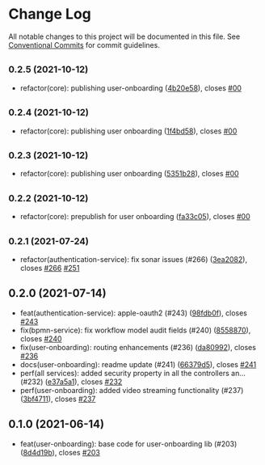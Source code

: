 # Change Log

All notable changes to this project will be documented in this file.
See [Conventional Commits](https://conventionalcommits.org) for commit guidelines.

## <small>0.2.5 (2021-10-12)</small>

* refactor(core): publishing user-onboarding ([4b20e58](https://github.com/sourcefuse/loopback4-microservice-catalog/commit/4b20e58)), closes [#00](https://github.com/sourcefuse/loopback4-microservice-catalog/issues/00)





## <small>0.2.4 (2021-10-12)</small>

* refactor(core): publishing user onboarding ([1f4bd58](https://github.com/sourcefuse/loopback4-microservice-catalog/commit/1f4bd58)), closes [#00](https://github.com/sourcefuse/loopback4-microservice-catalog/issues/00)





## <small>0.2.3 (2021-10-12)</small>

* refactor(core): publishing user onboarding ([5351b28](https://github.com/sourcefuse/loopback4-microservice-catalog/commit/5351b28)), closes [#00](https://github.com/sourcefuse/loopback4-microservice-catalog/issues/00)





## <small>0.2.2 (2021-10-12)</small>

* refactor(core): prepublish for user onboarding ([fa33c05](https://github.com/sourcefuse/loopback4-microservice-catalog/commit/fa33c05)), closes [#00](https://github.com/sourcefuse/loopback4-microservice-catalog/issues/00)





## <small>0.2.1 (2021-07-24)</small>

* refactor(authentication-service): fix sonar issues (#266) ([3ea2082](https://github.com/sourcefuse/loopback4-microservice-catalog/commit/3ea2082)), closes [#266](https://github.com/sourcefuse/loopback4-microservice-catalog/issues/266) [#251](https://github.com/sourcefuse/loopback4-microservice-catalog/issues/251)





## 0.2.0 (2021-07-14)

* feat(authentication-service): apple-oauth2 (#243) ([98fdb0f](https://github.com/sourcefuse/loopback4-microservice-catalog/commit/98fdb0f)), closes [#243](https://github.com/sourcefuse/loopback4-microservice-catalog/issues/243)
* fix(bpmn-service): fix workflow model audit fields (#240) ([8558870](https://github.com/sourcefuse/loopback4-microservice-catalog/commit/8558870)), closes [#240](https://github.com/sourcefuse/loopback4-microservice-catalog/issues/240)
* fix(user-onboarding): routing enhancements (#236) ([da80992](https://github.com/sourcefuse/loopback4-microservice-catalog/commit/da80992)), closes [#236](https://github.com/sourcefuse/loopback4-microservice-catalog/issues/236)
* docs(user-onboarding): readme update (#241) ([66379d5](https://github.com/sourcefuse/loopback4-microservice-catalog/commit/66379d5)), closes [#241](https://github.com/sourcefuse/loopback4-microservice-catalog/issues/241)
* perf(all services): added security property in all the controllers an… (#232) ([e37a5a1](https://github.com/sourcefuse/loopback4-microservice-catalog/commit/e37a5a1)), closes [#232](https://github.com/sourcefuse/loopback4-microservice-catalog/issues/232)
* perf(user-onboarding): added video streaming functionality (#237) ([3bf4711](https://github.com/sourcefuse/loopback4-microservice-catalog/commit/3bf4711)), closes [#237](https://github.com/sourcefuse/loopback4-microservice-catalog/issues/237)





## 0.1.0 (2021-06-14)

* feat(user-onboarding): base code for user-onboarding lib (#203) ([8d4d19b](https://github.com/sourcefuse/loopback4-microservice-catalog/commit/8d4d19b)), closes [#203](https://github.com/sourcefuse/loopback4-microservice-catalog/issues/203)
